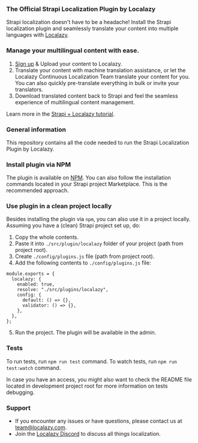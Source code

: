 ### The Official Strapi Localization Plugin by Localazy

Strapi localization doesn't have to be a headache! Install the Strapi localization plugin and seamlessly translate your content into multiple languages with [Localazy](https://localazy.com).

### Manage your multilingual content with ease.
1. [Sign up](https://localazy.com/register?ref=strapi_marketplace) & Upload your content to Localazy.
2. Translate your content with machine translation assistance, or let the Localazy Continuous Localization Team translate your content for you. You can also quickly pre-translate everything in bulk or invite your translators.
3. Download translated content back to Strapi and feel the seamless experience of multilingual content management.

Learn more in the [Strapi + Localazy tutorial](https://localazy.com/blog/how-to-strapi-localization-with-localazy#getting-started-with-strapi-localization).

### General information

This repository contains all the code needed to run the Strapi Localization Plugin by Localazy.

### Install plugin via NPM

The plugin is available on [NPM](https://www.npmjs.com/package/@localazy/strapi-plugin).
You can also follow the installation commands located in your Strapi project Marketplace. This is the recommended approach.

### Use plugin in a clean project locally

Besides installing the plugin via `npm`, you can also use it in a project locally. Assuming you have a (clean) Strapi project set up, do:

1. Copy the whole contents.
2. Paste it into `./src/plugin/localazy` folder of your project (path from project root).
3. Create `./config/plugins.js` file (path from project root).
4. Add the following contents to `./config/plugins.js` file:

```
module.exports = {
  localazy: {
    enabled: true,
    resolve: "./src/plugins/localazy",
    config: {
      default: () => {},
      validator: () => {},
    },
  },
};
```


5. Run the project. The plugin will be available in the admin.

### Tests

To run tests, run `npm run test` command. To watch tests, run `npm run test:watch` command.

In case you have an access, you might also want to check the README file located in development project root for more information on tests debugging.

### Support
- If you encounter any issues or have questions, please contact us at [team@localazy.com](mailto:team@localazy.com).
- Join the [Localazy Discord](https://discord.gg/CAVhHrh) to discuss all things localization.
